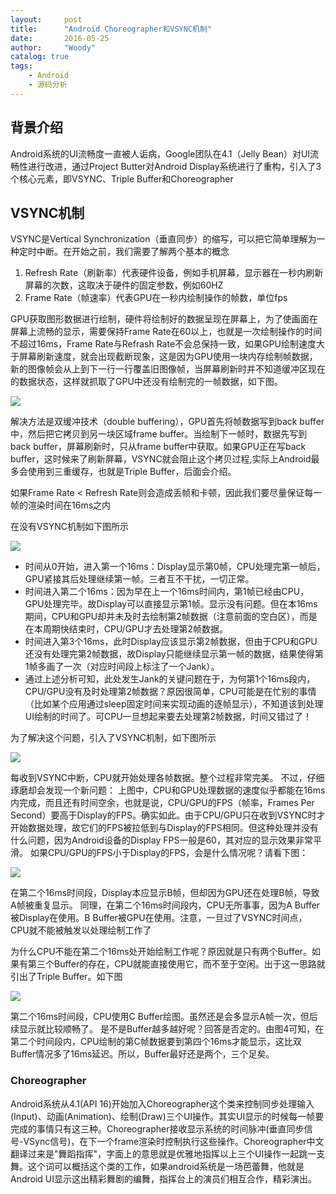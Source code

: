 ```yaml
---
layout:     post
title:      "Android Choreographer和VSYNC机制"
date:       2016-05-25
author:     "Woody"
catalog: true
tags:
    - Android
    - 源码分析
---
```


## 背景介绍

Android系统的UI流畅度一直被人诟病，Google团队在4.1（Jelly Bean）对UI流畅性进行改进，通过Project Butter对Android Display系统进行了重构，引入了3个核心元素，即VSYNC、Triple Buffer和Choreographer

## VSYNC机制

VSYNC是Vertical Synchronization（垂直同步）的缩写，可以把它简单理解为一种定时中断。在开始之前，我们需要了解两个基本的概念

1. Refresh Rate（刷新率）代表硬件设备，例如手机屏幕，显示器在一秒内刷新屏幕的次数，这取决于硬件的固定参数，例如60HZ
2. Frame Rate（帧速率）代表GPU在一秒内绘制操作的帧数，单位fps

GPU获取图形数据进行绘制，硬件将绘制好的数据呈现在屏幕上，为了使画面在屏幕上流畅的显示，需要保持Frame Rate在60以上，也就是一次绘制操作的时间不超过16ms，Frame Rate与Refrash Rate不会总保持一致，如果GPU绘制速度大于屏幕刷新速度，就会出现截断现象，这是因为GPU使用一块内存绘制帧数据，新的图像帧会从上到下一行一行覆盖旧图像帧，当屏幕刷新时并不知道缓冲区现在的数据状态，这样就抓取了GPU中还没有绘制完的一帧数据，如下图。

![](http://7xtfm0.com1.z0.glb.clouddn.com/20150411195154316)

解决方法是双缓冲技术（double buffering），GPU首先将帧数据写到back buffer中，然后把它拷贝到另一块区域frame buffer。当绘制下一帧时，数据先写到back buffer，屏幕刷新时，只从frame buffer中获取。如果GPU正在写back buffer，这时候来了刷新屏幕，VSYNC就会阻止这个拷贝过程,实际上Android最多会使用到三重缓存，也就是Triple Buffer，后面会介绍。

如果Frame Rate < Refresh Rate则会造成丢帧和卡顿，因此我们要尽量保证每一帧的渲染时间在16ms之内

在没有VSYNC机制如下图所示

![](http://7xtfm0.com1.z0.glb.clouddn.com/1354956012_2098.png)

 - 时间从0开始，进入第一个16ms：Display显示第0帧，CPU处理完第一帧后，GPU紧接其后处理继续第一帧。三者互不干扰，一切正常。
 - 时间进入第二个16ms：因为早在上一个16ms时间内，第1帧已经由CPU，GPU处理完毕。故Display可以直接显示第1帧。显示没有问题。但在本16ms期间，CPU和GPU却并未及时去绘制第2帧数据（注意前面的空白区），而是在本周期快结束时，CPU/GPU才去处理第2帧数据。
- 时间进入第3个16ms，此时Display应该显示第2帧数据，但由于CPU和GPU还没有处理完第2帧数据，故Display只能继续显示第一帧的数据，结果使得第1帧多画了一次（对应时间段上标注了一个Jank）。
- 通过上述分析可知，此处发生Jank的关键问题在于，为何第1个16ms段内，CPU/GPU没有及时处理第2帧数据？原因很简单，CPU可能是在忙别的事情（比如某个应用通过sleep固定时间来实现动画的逐帧显示），不知道该到处理UI绘制的时间了。可CPU一旦想起来要去处理第2帧数据，时间又错过了！

为了解决这个问题，引入了VSYNC机制，如下图所示

![](http://7xtfm0.com1.z0.glb.clouddn.com/vsync.png)

每收到VSYNC中断，CPU就开始处理各帧数据。整个过程非常完美。
不过，仔细琢磨却会发现一个新问题： 上图中，CPU和GPU处理数据的速度似乎都能在16ms内完成，而且还有时间空余，也就是说，CPU/GPU的FPS（帧率，Frames Per Second）要高于Display的FPS。确实如此。由于CPU/GPU只在收到VSYNC时才开始数据处理，故它们的FPS被拉低到与Display的FPS相同。但这种处理并没有什么问题，因为Android设备的Display FPS一般是60，其对应的显示效果非常平滑。
如果CPU/GPU的FPS小于Display的FPS，会是什么情况呢？请看下图：

![](http://7xtfm0.com1.z0.glb.clouddn.com/jank.png)

在第二个16ms时间段，Display本应显示B帧，但却因为GPU还在处理B帧，导致A帧被重复显示。
同理，在第二个16ms时间段内，CPU无所事事，因为A Buffer被Display在使用。B Buffer被GPU在使用。注意，一旦过了VSYNC时间点，CPU就不能被触发以处理绘制工作了

为什么CPU不能在第二个16ms处开始绘制工作呢？原因就是只有两个Buffer。如果有第三个Buffer的存在，CPU就能直接使用它，而不至于空闲。出于这一思路就引出了Triple Buffer。如下图

![](http://7xtfm0.com1.z0.glb.clouddn.com/triple.png)

第二个16ms时间段，CPU使用C Buffer绘图。虽然还是会多显示A帧一次，但后续显示就比较顺畅了。
是不是Buffer越多越好呢？回答是否定的。由图4可知，在第二个时间段内，CPU绘制的第C帧数据要到第四个16ms才能显示，这比双Buffer情况多了16ms延迟。所以，Buffer最好还是两个，三个足矣。

### Choreographer

Android系统从4.1(API 16)开始加入Choreographer这个类来控制同步处理输入(Input)、动画(Animation)、绘制(Draw)三个UI操作。其实UI显示的时候每一帧要完成的事情只有这三种。Choreographer接收显示系统的时间脉冲(垂直同步信号-VSync信号)，在下一个frame渲染时控制执行这些操作。Choreographer中文翻译过来是"舞蹈指挥"，字面上的意思就是优雅地指挥以上三个UI操作一起跳一支舞。这个词可以概括这个类的工作，如果android系统是一场芭蕾舞，他就是Android UI显示这出精彩舞剧的编舞，指挥台上的演员们相互合作，精彩演出。







